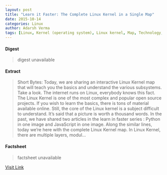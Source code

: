 ```yaml
---
layout: post
title: "Learn it Faster: The Complete Linux Kernel in a Single Map"
date: 2015-10-14
categories: Linux
author: Adarsh Verma
tags: [Linux, Kernel (operating system), Linux kernel, Map, Technology, Digital media, System software, Computer programming, Computer engineering, Computers, Areas of computer science, Software, Computing]
---
```



#### Digest
>digest unavailable

#### Extract
>Short Bytes: Today, we are sharing an interactive Linux Kernel map that will teach you the basics and understand the various subsystems. Take a look. The internet runs on Linux, everybody knows this fact. The Linux Kernel is one of the most complex and popular open source projects. If you wish to learn the basics, there is tons of material available online. Still, the core of the Linux kernel is a subject difficult to understand. It&#8217;s said that a picture is worth a thousand words. In the past, we have shared two articles in the learn in faster series : Python in one image and JavaScript in one image. Along the similar lines, today we&#8217;re here with the complete Linux Kernel map. In Linux Kernel, there are multiple layers, modul...

#### Factsheet
>factsheet unavailable

[Visit Link](http://fossbytes.com/learn-it-faster-the-complete-linux-kernel-in-a-single-map/)


